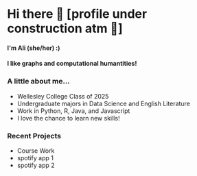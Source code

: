 # Hi there 👋  [profile under construction atm 🚧]

<!--
**alikyrouz/alikyrouz** is a ✨ _special_ ✨ repository because its `README.md` (this file) appears on your GitHub profile.

Here are some ideas to get you started:

- 🔭 I’m currently working on ...
- 🌱 I’m currently learning ...
- 👯 I’m looking to collaborate on ...
- 🤔 I’m looking for help with ...
- 💬 Ask me about ...
- 📫 How to reach me: ...
- 😄 Pronouns: ...
- ⚡ Fun fact: ...
-->

#### I'm Ali (she/her) :) 
#### I like graphs and computational humantities! 

### A little about me...
- Wellesley College Class of 2025
- Undergraduate majors in Data Science and English Literature
- Work in Python, R, Java, and Javascript
- I love the chance to learn new skills!

### Recent Projects
- Course Work
- spotify app 1
- spotify app 2


